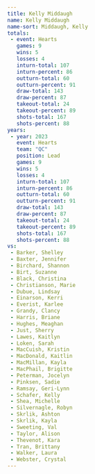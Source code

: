 ```yaml
---
title: Kelly Middaugh
name: Kelly Middaugh
name-sort: Middaugh, Kelly
totals:
 - event: Hearts
   games: 9
   wins: 5
   losses: 4
   inturn-total: 107
   inturn-percent: 86
   outturn-total: 60
   outturn-percent: 91
   draw-total: 143
   draw-percent: 87
   takeout-total: 24
   takeout-percent: 89
   shots-total: 167
   shots-percent: 88
years:
 - year: 2023
   event: Hearts
   team: "QC"
   position: Lead
   games: 9
   wins: 5
   losses: 4
   inturn-total: 107
   inturn-percent: 86
   outturn-total: 60
   outturn-percent: 91
   draw-total: 143
   draw-percent: 87
   takeout-total: 24
   takeout-percent: 89
   shots-total: 167
   shots-percent: 88
vs:
 - Barker, Shelley
 - Baxter, Jennifer
 - Birchard, Shannon
 - Birt, Suzanne
 - Black, Christina
 - Christianson, Marie
 - Dubue, Lindsay
 - Einarson, Kerri
 - Everist, Karlee
 - Grandy, Clancy
 - Harris, Briane
 - Hughes, Meaghan
 - Just, Sherry
 - Lawes, Kaitlyn
 - Loken, Sarah
 - MacCuish, Kristin
 - MacDonald, Kaitlin
 - MacMillan, Kayla
 - MacPhail, Brigitte
 - Peterman, Jocelyn
 - Pinksen, Sadie
 - Ramsay, Geri-Lynn
 - Schafer, Kelly
 - Shea, Michelle
 - Silvernagle, Robyn
 - Skrlik, Ashton
 - Skrlik, Kayla
 - Sweeting, Val
 - Taylor, Alison
 - Thevenot, Kara
 - Tran, Brittany
 - Walker, Laura
 - Webster, Crystal
---
```

